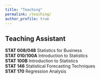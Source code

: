 ```yaml
---
title: "Teaching"
permalink: /teaching/
author_profile: true
---
```


Teaching Assistant
------

**STAT 008/048** Statistics for Business  
**STAT 010/100A** Introduction to Statistics  
**STAT 100B** Introduction to Statistics  
**STAT 146** Statistical Forecasting Techniques  
**STAT 170** Regression Analysis
